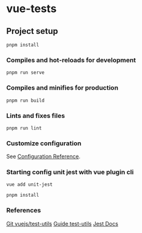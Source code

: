 # vue-tests

## Project setup
```
pnpm install
```

### Compiles and hot-reloads for development
```
pnpm run serve
```

### Compiles and minifies for production
```
pnpm run build
```

### Lints and fixes files
```
pnpm run lint
```

### Customize configuration
See [Configuration Reference](https://cli.vuejs.org/config/).

### Starting config unit jest with vue plugin cli
```shell
vue add unit-jest
```

```shell
pnpm install
```

### References
[Git vuejs/test-utils](https://github.com/vuejs/test-utils/)
[Guide test-utils](https://test-utils.vuejs.org/guide/)
[Jest Docs](https://jestjs.io/docs/getting-started)